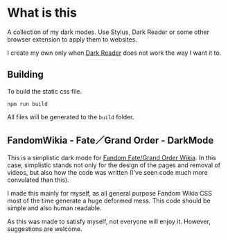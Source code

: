 # What is this

A collection of my dark modes. Use Stylus, Dark Reader or some other browser extension to apply them to websites.

I create my own only when [Dark Reader](https://darkreader.org/) does not work the way I want it to.

## Building

To build the static css file.

``` CMD
npm run build
```

All files will be generated to the `build` folder.

## FandomWikia - Fate／Grand Order - DarkMode

This is a simplistic dark mode for [Fandom Fate/Grand Order Wikia](https://fategrandorder.fandom.com/wiki/Fate/Grand_Order_Wikia). In this case, simplistic stands not only for the design of the pages and removal of videos, but also how the code was written (I've seen code much more convulated than this).

I made this mainly for myself, as all general purpose Fandom Wikia CSS most of the time generate a huge deformed mess. This code should be simple and also human readable.

As this was made to satisfy myself, not everyone will enjoy it. However, suggestions are welcome.
